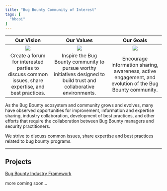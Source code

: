 ```yaml
---
title: "Bug Bounty Community of Interest"
tags: [
  "bbcoi"
]
---
```


| Our Vision | Our Values | Our Goals |
| :-: | :-: | :-: |
| ![](/images/vision.jpg) | ![](/images/values.jpg) | ![](/images/goals.jpg) |
| Create a forum for interested parties to discuss common issues, share expertise, and best practices. | Inspire the Bug Bounty community to pursue worthy initiatives designed to build trust and collaborative environments. | Encourage information sharing, awareness, active engagement, and evolution of the Bug Bounty community. |


As the Bug Bounty ecosystem and community grows and evolves, many have observed opportunities for improvement, information and expertise sharing, industry collaboration, development of best practices, and other efforts that require the collaboration between Bug Bounty managers and security practitioners.

We strive to discuss common issues, share expertise and best practices related to bug bounty programs. 

---

## Projects
[Bug Bounty Industry Framework](/framework/)

more coming soon...
